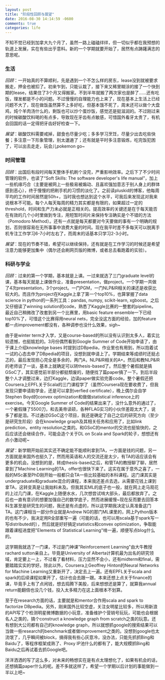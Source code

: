 ```yaml
---
layout: post
title: "阶段性回顾与展望"
date: 2016-08-30 14:14:59 -0600
comments: true
categories: life 
---
```


不知不觉已经到加拿大九个月了，虽然一路上磕磕绊绊，但一切似乎都在我预想的轨道上发展，实在有些出乎意料。新的一个学期就要开始了，居然有点踌躇满志的意思呢。

### 生活

*回顾*：一开始真的不算顺利，先是遇到一个不怎么样的房东，lease没到就被要求搬走，押金也被扣了。初来乍到，只能认栽了，接下来又稀里糊涂的接了一个快到期的lease，结果住了3个月又得搬家。不到半年就搬了两次家也是醉了……还有吃饭，理发都是不小的问题。不过慢慢的自理能力也上来了，现在基本上生活上已经问题不大了，现在做饭虽然算不上多好吃，但基本饿不死了，周末还可以做个大盘鸡，炖个羊肉汤什么的，剩饭也可以炒个蛋炒饭，感觉还是挺滋润的。不过刚过来的时候碳酸饮料喝的有点多，导致现在牙齿有点敏感，可惜国外看牙太贵了，有机会回国的话一定得把牙齿好好检查一下。

*展望*：碳酸饮料需要戒掉，甜食也尽量少吃；多多学习烹饪，尽量少出去吃些快餐；多注意一下形象管理，别太邋遢了；还有就是平时多注意锻炼，吃完饭犯困了，可以出去走走，玩会儿pokemon go~

### 时间管理

*回顾*：出国后有段时间每天整体手机刷个没完，严重影响效率。之后下了不少时间管理的软件，也读了“Soft Skills: The software developer's life manual”，加上一些机缘巧合（主要是被网上一些极易被煽动、且喜欢强加意志于别人身上的群体感到恶心），终于慢慢的把刷手机的习惯的淡化了。之前读pluskid的博客，他每周平均的工作时间居然是50h+，当时我也想达到这个水平，可我后来发现这对我来说根本不可能。每个人每天每周的精力其实都是有限的，如果超过一定的threshold，时间和生产力未必就是正相关的。提高效率的关键还是在于每天能否在有效的几个小时里做到专注，用短暂时间片来保持专注确实是个不错的方法（Pomodoro Method）。还有一点就是每天都要对今天要做的事有一个明确的规划，否则很容易在无所事事中浪费大量的时间。现在我平时差不多每天可以脱离手机专注工作学习6-7小时左右了，而周末的话基本只学习2-3小时。

*展望*：现在的节奏不错，希望可以继续保持，还有就是在工作学习的时候还是希望注意力能够更加集中（偶尔还会刷网页版的微博，或者总去看跑着的实验）。

### 科研与学业

*回顾*：过来的第一个学期，基本就是上课。一过来就选了三门graduate level的课，基本每天就是上课做作业，准备presentation，做project。一个学期一共做了4次presentation，3个project。一门PGM，一门NLP&IR相关的课还是收获比较大的。而且作为project在Kaggle上拿了第一个top10%，也算掌握了data science in python的一系列工具：pandas, numpy, scikit-learn, xgboost。之后又仔细读了winning solution的code，熟悉了Kaggle比赛的一整套的pipeline。最近自己稍微改了改套到另一个比赛里，用basic feature ensemble一下已经top10%了，可惜这个比赛得用neural nets，完全没这方面的经验，加的feature都一点improvement都没有，各种调参也没什么效果，sigh~

由于是winter term才入学，又是course-based的所以没有认识到太多人，着实比较遗憾，也挺尴尬的。3月份偶然看到Google Summer of Code开始申请了，由于课上介绍knowledge bases 时提到过DBpedia，作业里也有用到，所以抱着试一试的心态去申了DBpedia的项目，没想到就申请上了。学期结束等成绩时还挺忐忑的，最后发现担心完全是多余的，两门A，NLP&IR相关的A+。然后和教NLP&IR的老师谈了一谈，基本上就确定可以转thesis-based了。然后整个暑假就是搞GSoC了，其实感觉前半部分都挺颓废的，随便找了篇paper搞了一下。到后半段整个人才调整过来，边打Kaggle，边读paper做实验完善code。整个暑假还把Coursera上EPFL关于Scala的三门课程学了（虽然Coursera现在要收费了，但我发现只要申请助学金，还是可以拿到verfied certificate），晚上偶尔会自学Stephen Boyd的convex optimization和做做statistical inference上的exercise。今天Google Summer of Code的结果出来了，没什么意外的通过了，一个暑假赚了5500刀，和去美帝读硕，各种FLAG实习的小伙伴差距太大了，说多了都是泪。不过通过GSoC这个项目，我还是确定了自己之后的研究方向（至少是研究生阶段）会在knowledge graph及其相关任务和应用了，比如link prediction，entity resolution之类的。和GSoC的mentor的交流也挺愉快的，之后应该还会继续合作，可能会造个关于DL on Scala and Spark的轮子，想想还有点小激动呢~

*展望*：新学期开始前其实还不确定能不能顺利拿到TA，一方面是钱的问题，另一方面就是来国外也挺久了，然而用英语和人的交流还是太少，有TA的话应该会有更多的机会。没想到的是，转成thesis-based之后，和管TA的教授聊了聊，居然拿到了Machine Learning的TA，offer也很快下来了。这实在属于意外之喜了，一般的MSc甚至PhD刚开始一般都只会TA一些比较基础的本科课程。这门课其实是undergraduate和graduate混合的课程，本来我还差点去选，从需要花钱上课到拿TA，这转变真是让我始料未及。但我其实ML的底子也一般，就在网上走马观花的上过几门课，在Kaggle上随便水水，几次想尝试啃大部头，最后都放弃了。之后也一直有意识的想要加强自己的数学底子，然而进展缓慢~现在反而要去回答本科生甚至是研究生的问题，我还是有点虚的，所以这学期我决定认真准备这门TA。这门课相当一部分作业就是Andrew NG的那门ML课里的，网上Python版本的也有不少，我决定用R全部重写一遍（可能的话，也可以用scala基于spark写一写distributed的），然后就是好好搞定statistics和convex optimization，争取能跟着课程进度把"Elements of Statistical Learning"啃一遍，顺便写点blog什么的。

这学期我就选了一门课，不过是门神课"Reinforcement Learning"由大牛教授rachard sutton亲自上。毕竟是University of Alberta计算机最为出名的研究领域，肯定要上一上，不过看了看材料，压力显然不会小，还有midterm和final，需要踏踏实实的学好。除此以外，Coursera上Geoffrey Hinton的Neural Networks for Machine Learning又重新开了，决定去上一遍。还有EPFL关于scala and spark的后续课程如果开了，估计也会去跟一跟。本来还想上点关于finance的课，毕竟手上有了点闲钱，想去捣腾下美股，后来想想还是算了，就算我annual return能翻倍也没几个钱，投入太多精力在这上面根本不划算。

至于在research方面的话，主要就是和mentor合作用scala and spark to factorize DBpedia。另外，刚来国外比较空虚，关注女明星比较多，所以用新浪的API写了个检测明星微博数据的小玩意，准备维护个营销号玩玩，可能也会根据名人之类的，搞个construct a knowledge graph from scratch之类的玩意。还有想到大公司都有自己的knowledge graph，所以就想抓google的搜索结果可以当做一些research的benchmark或者做improvement之类的。没想到google也太流氓了，几乎瞬间被block，搞得我有些心灰意冷，没办法，只能先抓抓Bing和Baidu了，等程序框架成熟了、Proxy IP池什么的都有了，能大规模抓Bing和Baidu之后再试着去抓Google吧。

洋洋洒洒的写了这么多，对未来的畅想实在是有点太理想化了，如果有机会的话，还想搞篇paper什么的呢。差不多就这样了，希望一个学期以后计划的事能做到一半以上吧~
